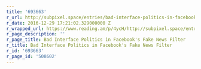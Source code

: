 ```yaml
---
title: '693663'
r_url: http://subpixel.space/entries/bad-interface-politics-in-facebooks-fake-news-filter/
r_date: 2016-12-29 17:21:02.329000000 Z
r_wrapped_url: https://www.reading.am/p/4ycH/http://subpixel.space/entries/bad-interface-politics-in-facebooks-fake-news-filter/
r_page_description: ''
r_page_title: Bad Interface Politics in Facebook's Fake News Filter
r_title: Bad Interface Politics in Facebook's Fake News Filter
r_id: '693663'
r_page_id: '508602'
---
```


